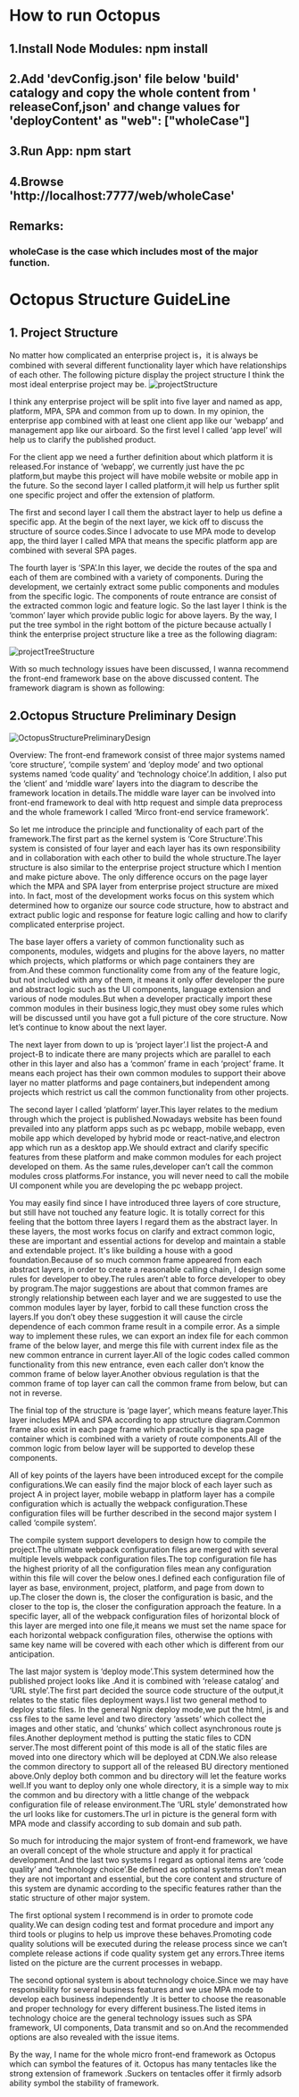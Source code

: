 # How to run Octopus

## 1.Install Node Modules: npm install
## 2.Add 'devConfig.json' file below 'build' catalogy and copy the whole content from ' releaseConf,json' and change values for 'deployContent' as "web": ["wholeCase"]
## 3.Run App: npm start
## 4.Browse 'http://localhost:7777/web/wholeCase'
## Remarks:
### wholeCase is the case which includes most of the major function.
# Octopus Structure  GuideLine

## 1. Project Structure

No matter how complicated an enterprise project is，it is always be combined with several different functionality layer which have relationships of each other. The following picture display the project structure I think the most ideal enterprise project may be.
![projectStructure](./readmeImg/ProjectStructure.jpg)

I think any enterprise project will be split into five layer and named as app, platform, MPA, SPA and common from up to down. In my opinion, the enterprise app combined with at least one client app like our ‘webapp’ and management app like our airboard. So the first level I called ‘app level’ will help us to clarify the published product.

For the client app we need a further definition about which platform it is released.For instance of ‘webapp’, we currently just have the pc platform,but maybe this project will have mobile website or mobile app in the future. So the second layer I called platform,it will help us further split one specific project and offer the extension of platform.

The first and second layer I call them the abstract layer to help us define a specific app. At the begin of the next layer, we kick off to discuss the structure of source codes.Since I advocate to use MPA mode to develop app, the third layer I called MPA that means the specific platform app are combined with several SPA pages. 

The fourth layer is ‘SPA’.In this layer, we decide the routes of the spa and each of them are combined with a variety of components.
During the development, we certainly extract some public components and modules from the specific logic. The components of route entrance are consist of the extracted common logic and feature logic. So the last layer I think is the ‘common’ layer which provide public logic for above layers.
By the way, I put the tree symbol in the right bottom of the picture because actually I think the enterprise project structure like a tree as the following diagram:

![projectTreeStructure](./readmeImg/ProjectTreeStructure.jpg)

With so much technology issues have been discussed, I wanna recommend the front-end framework base on the above discussed content. The framework diagram is shown as following:

## 2.Octopus Structure Preliminary Design

![OctopusStructurePreliminaryDesign](./readmeImg/OctopusStructurePreliminaryDesign.jpg)

Overview: The front-end framework consist of three major systems named ‘core structure’, ‘compile system’ and ‘deploy mode’ and two optional systems named ‘code quality’ and ‘technology choice’.In addition, I also put the ‘client’ and ‘middle ware’ layers into the diagram to describe the framework location in details.The middle ware layer can be involved into front-end framework to deal with http request and simple data preprocess and the whole framework I called ‘Mirco front-end service framework’.

So let me introduce the principle and functionality of each part of the framework.The first part as the kernel system is ‘Core Structure’.This system is consisted of four layer and each layer has its own responsibility and in collaboration with each other to build the whole structure.The layer structure is also similar to the enterprise project structure which I mention and make picture above. The only difference occurs on the page layer which the MPA and SPA layer from enterprise project structure are mixed into. In fact, most of the development works focus on this system which determined how to organize our source code structure, how to abstract and extract public logic and response for feature logic calling and how to clarify complicated enterprise project.

The base layer offers a variety of common functionality such as components, modules, widgets and plugins for the above layers, no matter which projects, which platforms or which page containers they are from.And these common functionality come from any of the feature logic, but not included with any of them, it means it only offer developer the pure and abstract logic such as the UI components, language extension and various of node modules.But when a developer practically import these common modules in their business logic,they must obey some rules which will be discussed until you have got a full picture of the core structure. Now let’s continue to know about the next layer.

The next layer from down to up is ‘project layer’.I list the project-A and project-B to indicate there are many projects which are parallel to each other in this layer and also has a ‘common’ frame in each ‘project’ frame. It means each project has their own common modules to support their above layer no matter platforms and page containers,but independent among projects which restrict us call the common functionality from other projects.

The second layer I called ‘platform’ layer.This layer relates to the medium through which the project is published.Nowadays website has been found prevailed into any platform apps such as pc webapp, mobile webapp, even mobile app which developed by hybrid mode or react-native,and electron app which run as a desktop app.We should extract and clarify specific features from these platform and make common modules for each project developed on them. As the same rules,developer can’t call the common modules cross platforms.For instance, you will never need to call the mobile UI component while you are developing the pc webapp project.

You may easily find since I have introduced three layers of core structure, but still have not touched any feature logic. It is totally correct for this feeling that the bottom three layers I regard them as the abstract layer. In these layers, the most works focus on clarify and extract common logic, these are important and essential actions for develop and maintain a stable and extendable project. It's like building a house with a good foundation.Because of so much common frame appeared from each abstract layers, in order to create a reasonable calling chain, I design some rules for developer to obey.The rules aren’t able to force developer to obey by program.The major suggestions are about that common frames are strongly relationship between each layer and we are suggested to use the common modules layer by layer, forbid to call these function cross the layers.If you don’t obey these suggestion it will cause the circle dependence of each common frame result in a compile error. As a simple way to implement these rules, we can export an index file for each common frame of the below layer, and merge this file with current index file as the new common entrance in current layer.All of the logic codes called common functionality from this new entrance, even each caller don’t know the common frame of below layer.Another obvious regulation is that the common frame of top layer can call the common frame from below, but can not in reverse.

The finial top of the structure is ‘page layer’, which means feature layer.This layer includes MPA and SPA according to app structure diagram.Common frame also exist in each page frame which practically is the spa page container which is combined with a variety of route components.All of the common logic from below layer will be supported to develop these components.   

All of key points of the layers have been introduced except for the compile configurations.We can easily find the major block of each layer such as project A in project layer, mobile webapp in platform layer has a compile configuration which is actually the webpack configuration.These configuration files will be further described in the second major system I called ‘compile system’.

The compile system support developers to design how to compile the project.The ultimate webpack configuration files are merged with several multiple levels webpack configuration files.The top configuration file has the highest priority of all the configuration files mean any configuration within this file will cover the below ones.I defined each configuration file of layer as base, environment, project, platform, and page from down to up.The closer the down is, the closer the configuration is basic, and the closer to the top is, the closer the configuration approach the feature. In a specific layer, all of the webpack configuration files of horizontal block of this layer are merged into one file,it means we must set the name space for each horizontal webpack configuration files, otherwise the options with same key name will be covered with each other which is different from our anticipation.

The last major system is ‘deploy mode’.This system determined how the published project looks like .And it is combined with ‘release catalog’ and ‘URL style’.The first part decided the source code structure of the output,it relates to the static files deployment ways.I list two general method to deploy static files. In the general Ngnix deploy mode,we put the html, js and css files to the same level and two directory ‘assets’ which collect the images and other static, and ‘chunks’ which collect asynchronous route js files.Another deployment method is putting the static files to CDN server.The most different point of this mode is all of the static files are moved into one directory which will be deployed at CDN.We also release the common directory to support all of the released BU directory mentioned above.Only deploy both common and bu directory will let the feature works well.If you want to deploy only one whole directory, it is a simple way to mix the common and bu directory with a little change of the webpack configuration file of release environment.The ‘URL style’ demonstrated how the url looks like for customers.The url in picture is the general form with MPA mode and classify according to sub domain and sub path. 

So much for introducing the major system of front-end framework, we have an overall concept of the whole structure and apply it for practical development.And the last two systems I regard as optional items are ‘code quality’ and ‘technology choice’.Be defined as optional systems don’t mean they are not important and essential, but the core content and structure of this system are dynamic according to the specific features rather than the static structure of other major system.

The first optional system I recommend is in order to promote code quality.We can design coding test and format procedure and import any third tools or plugins to help us improve these behaves.Promoting code quality solutions will be executed during the release process since we can’t complete release actions if code quality system get any errors.Three items listed on the picture are the current processes in webapp.

The second optional system is about technology choice.Since we may have responsibility for several business features and we use MPA mode to develop each business independently .It is better to choose the reasonable and proper technology for every different business.The listed items in technology choice are the general technology issues such as SPA framework, UI components, Data transmit and so on.And the recommended options are also revealed with the issue items.

By the way, I name for the whole micro front-end framework as Octopus which can symbol the features of it. Octopus has many tentacles like the strong extension of framework .Suckers on tentacles offer it firmly adsorb ability symbol the stability of framework.
